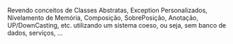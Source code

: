 Revendo conceitos de Classes Abstratas, Exception Personalizados, Nivelamento de Memória, Composição, SobrePosição, Anotação, UP/DownCasting, etc. utilizando um sistema coeso, ou seja, sem banco de dados, serviços, ...
